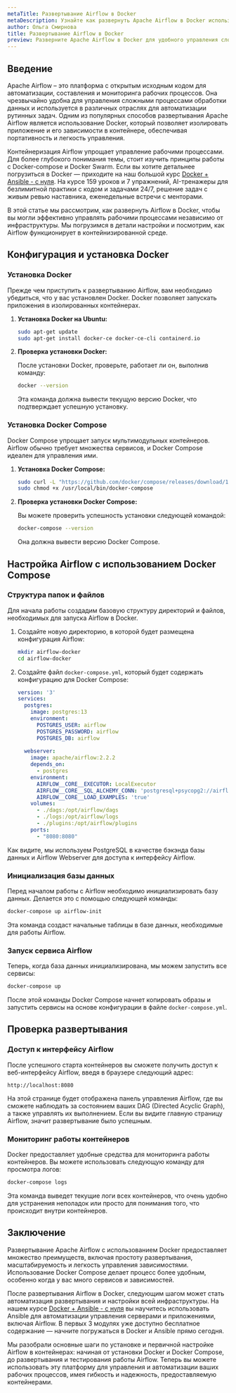 ```yaml
---
metaTitle: Развертывание Airflow в Docker
metaDescription: Узнайте как развернуть Apache Airflow в Docker используя контейнеризацию для управления рабочими процессами независимо от инфраструктуры
author: Ольга Смирнова
title: Развертывание Airflow в Docker
preview: Разверните Apache Airflow в Docker для удобного управления сложными рабочими процессами - простое руководство и примеры помогут вам начать быстро и уверенно
---
```


## Введение

Apache Airflow – это платформа с открытым исходным кодом для автоматизации, составления и мониторинга рабочих процессов. Она чрезвычайно удобна для управления сложными процессами обработки данных и используется в различных отраслях для автоматизации рутинных задач. Одним из популярных способов развертывания Apache Airflow является использование Docker, который позволяет изолировать приложение и его зависимости в контейнере, обеспечивая портативность и легкость управления.

Контейнеризация Airflow упрощает управление рабочими процессами. Для более глубокого понимания темы, стоит изучить принципы работы с Docker-compose и Docker Swarm. Если вы хотите детальнее погрузиться в Docker — приходите на наш большой курс [Docker + Ansible - с нуля](https://purpleschool.ru/course/docker). На курсе 159 уроков и 7 упражнений, AI-тренажеры для безлимитной практики с кодом и задачами 24/7, решение задач с живым ревью наставника, еженедельные встречи с менторами.

В этой статье мы рассмотрим, как развернуть Airflow в Docker, чтобы вы могли эффективно управлять рабочими процессами независимо от инфраструктуры. Мы погрузимся в детали настройки и посмотрим, как Airflow функционирует в контейнизированной среде.

## Конфигурация и установка Docker

### Установка Docker

Прежде чем приступить к развертыванию Airflow, вам необходимо убедиться, что у вас установлен Docker. Docker позволяет запускать приложения в изолированных контейнерах.

1. **Установка Docker на Ubuntu:**

   ```bash
   sudo apt-get update
   sudo apt-get install docker-ce docker-ce-cli containerd.io
   ```

2. **Проверка установки Docker:**

   После установки Docker, проверьте, работает ли он, выполнив команду:

   ```bash
   docker --version
   ```

   Эта команда должна вывести текущую версию Docker, что подтверждает успешную установку.

### Установка Docker Compose

Docker Compose упрощает запуск мультимодульных контейнеров. Airflow обычно требует множества сервисов, и Docker Compose идеален для управления ими.

1. **Установка Docker Compose:**

   ```bash
   sudo curl -L "https://github.com/docker/compose/releases/download/1.29.2/docker-compose-$(uname -s)-$(uname -m)" -o /usr/local/bin/docker-compose
   sudo chmod +x /usr/local/bin/docker-compose
   ```

2. **Проверка установки Docker Compose:**

   Вы можете проверить успешность установки следующей командой:

   ```bash
   docker-compose --version
   ```

   Она должна вывести версию Docker Compose.

## Настройка Airflow с использованием Docker Compose

### Структура папок и файлов

Для начала работы создадим базовую структуру директорий и файлов, необходимых для запуска Airflow в Docker.

1. Создайте новую директорию, в которой будет размещена конфигурация Airflow:

   ```bash
   mkdir airflow-docker
   cd airflow-docker
   ```

2. Создайте файл `docker-compose.yml`, который будет содержать конфигурацию для Docker Compose:

   ```yaml
   version: '3'
   services:
     postgres:
       image: postgres:13
       environment:
         POSTGRES_USER: airflow
         POSTGRES_PASSWORD: airflow
         POSTGRES_DB: airflow
       
     webserver:
       image: apache/airflow:2.2.2
       depends_on:
         - postgres
       environment:
         AIRFLOW__CORE__EXECUTOR: LocalExecutor
         AIRFLOW__CORE__SQL_ALCHEMY_CONN: 'postgresql+psycopg2://airflow:airflow@postgres/airflow'
         AIRFLOW__CORE__LOAD_EXAMPLES: 'true'
       volumes:
         - ./dags:/opt/airflow/dags
         - ./logs:/opt/airflow/logs
         - ./plugins:/opt/airflow/plugins
       ports:
         - "8080:8080"
   ```

Как видите, мы используем PostgreSQL в качестве бэкэнда базы данных и Airflow Webserver для доступа к интерфейсу Airflow.

### Инициализация базы данных

Перед началом работы с Airflow необходимо инициализировать базу данных. Делается это с помощью следующей команды:

```bash
docker-compose up airflow-init
```

Эта команда создаст начальные таблицы в базе данных, необходимые для работы Airflow.

### Запуск сервиса Airflow

Теперь, когда база данных инициализирована, мы можем запустить все сервисы:

```bash
docker-compose up
```

После этой команды Docker Compose начнет копировать образы и запустить сервисы на основе конфигурации в файле `docker-compose.yml`.

## Проверка развертывания

### Доступ к интерфейсу Airflow

После успешного старта контейнеров вы сможете получить доступ к веб-интерфейсу Airflow, введя в браузере следующий адрес:

```
http://localhost:8080
```

На этой странице будет отображена панель управления Airflow, где вы сможете наблюдать за состоянием ваших DAG (Directed Acyclic Graph), а также управлять их выполнением. Если вы видите главную страницу Airflow, значит развертывание было успешным.

### Мониторинг работы контейнеров

Docker предоставляет удобные средства для мониторинга работы контейнеров. Вы можете использовать следующую команду для просмотра логов:

```bash
docker-compose logs
```

Эта команда выведет текущие логи всех контейнеров, что очень удобно для устранения неполадок или просто для понимания того, что происходит внутри контейнеров.

## Заключение

Развертывание Apache Airflow с использованием Docker предоставляет множество преимуществ, включая простоту развертывания, масштабируемость и легкость управления зависимостями. Использование Docker Compose делает процесс более удобным, особенно когда у вас много сервисов и зависимостей.

После развертывания Airflow в Docker, следующим шагом может стать автоматизация развертывания и настройки всей инфраструктуры. На нашем курсе [Docker + Ansible - с нуля](https://purpleschool.ru/course/docker) вы научитесь использовать Ansible для автоматизации управления серверами и приложениями, включая Airflow. В первых 3 модулях уже доступно бесплатное содержание — начните погружаться в Docker и Ansible прямо сегодня.

Мы разобрали основные шаги по установке и первичной настройке Airflow в контейнерах: начиная от установки Docker и Docker Compose, до развертывания и тестирования работы Airflow. Теперь вы можете использовать эту платформу для управления и автоматизации ваших рабочих процессов, имея гибкость и надежность, предоставляемую контейнерами.
